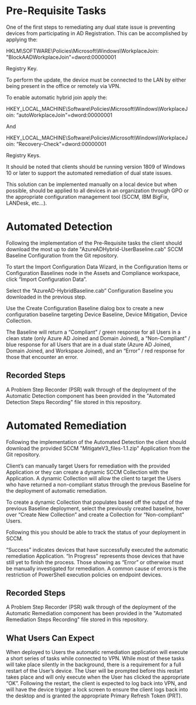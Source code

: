 # Pre-Requisite Tasks #

One of the first steps to remediating any dual state issue is preventing devices from participating in AD Registration. This can be accomplished by applying the:

HKLM\SOFTWARE\Policies\Microsoft\Windows\WorkplaceJoin: "BlockAADWorkplaceJoin"=dword:00000001

Registry Key.

To perform the update, the device must be connected to the LAN by either being present in the office or remotely via VPN.
 
To enable automatic hybrid join apply the:

HKEY_LOCAL_MACHINE\Software\Policies\Microsoft\Windows\WorkplaceJoin: “autoWorkplaceJoin"=dword:00000001

And

HKEY_LOCAL_MACHINE\Software\Policies\Microsoft\Windows\WorkplaceJoin: “Recovery-Check"=dword:00000001

Registry Keys.
 
It should be noted that clients should be running version 1809 of Windows 10 or later to support the automated remediation of dual state issues.
 
This solution can be implemented manually on a local device but when possible, should be applied to all devices in an organization through GPO or the appropriate configuration management tool (SCCM, IBM BigFix, LANDesk, etc...).

# Automated Detection #

Following the implementation of the Pre-Requisite tasks the client should download the most up to date "AzureADHybrid-UserBaseline.cab" SCCM Baseline Configuration from the Git repository.

To start the Import Configuration Data Wizard, in the Configuration Items or Configuration Baselines node in the Assets and Compliance workspace, click “Import Configuration Data”.

Select the “AzureAD-HybridBaseline.cab” Configuration Baseline you downloaded in the previous step.

Use the Create Configuration Baseline dialog box to create a new configuration baseline targeting Device Baseline, Device Mitigation, Device Collection.

The Baseline will return a “Compliant” / green response for all Users in a clean state (only Azure AD Joined and Domain Joined), a “Non-Compliant” / blue response for all Users that are in a dual state (Azure AD Joined, Domain Joined, and Workspace Joined), and an “Error” / red response for those that encounter an error.

## Recorded Steps ##

A Problem Step Recorder (PSR) walk through of the deployment of the Automatic Detection component has been provided in the "Automated Detection Steps Recording" file stored in this repository.
 
 # Automated Remediation #
 
Following the implementation of the Automated Detection the client should download the provided SCCM "MitigateV3_files-1.1.zip" Application from the Git repository.
 
Client’s can manually target Users for remediation with the provided Application or they can create a dynamic SCCM Collection with the Application. A dynamic Collection will allow the client to target the Users who have returned a non-compliant status through the previous Baseline for the deployment of automatic remediation.

To create a dynamic Collection that populates based off the output of the previous Baseline deployment, select the previously created baseline, hover over “Create New Collection” and create a Collection for “Non-compliant” Users.

Following this you should be able to track the status of your deployment in SCCM.
 
“Success” indicates devices that have successfully executed the automatic remediation Application. “In Progress” represents those devices that have still yet to finish the process. Those showing as “Error” or otherwise must be manually investigated for remediation. A common cause of errors is the restriction of PowerShell execution policies on endpoint devices.

## Recorded Steps ##

A Problem Step Recorder (PSR) walk through of the deployment of the Automatic Remediation component has been provided in the "Automated Remediation Steps Recording" file stored in this repository.

## What Users Can Expect ##

When deployed to Users the automatic remediation application will execute a short series of tasks while connected to VPN. While most of these tasks will take place silently in the background, there is a requirement for a full restart of the User’s device. The User will be prompted before this restart takes place and will only execute when the User has clicked the appropriate “OK”. Following the restart, the client is expected to log back into VPN, and will have the device trigger a lock screen to ensure the client logs back into the desktop and is granted the appropriate Primary Refresh Token (PRT).
